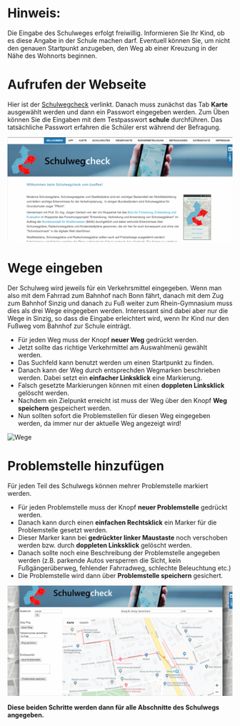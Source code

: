 # Hinweis:

Die Eingabe des Schulweges erfolgt freiwillig. Informieren Sie Ihr Kind, ob es diese Angabe in der Schule machen darf. Eventuell können Sie, um nicht den genauen Startpunkt anzugeben, den Weg ab einer Kreuzung in der Nähe des Wohnorts beginnen.


# Aufrufen der Webseite

Hier ist der [Schulwegcheck](https://www.schulwegcheck.de) verlinkt.
Danach muss zunächst das Tab **Karte** ausgewählt werden und dann ein Passwort eingegeben werden. Zum Üben können Sie die Eingaben mit dem Testpasswort **schule** durchführen. Das tatsächliche Passwort erfahren die Schüler erst während der Befragung.

![Aufrufen](Aufrufen.gif)

# Wege eingeben

Der Schulweg wird jeweils für ein Verkehrsmittel eingegeben. Wenn man also mit dem Fahrrad zum Bahnhof nach Bonn fährt, danach mit dem Zug zum Bahnhof Sinzig und danach zu Fuß weiter zum Rhein-Gymnasium muss dies als drei Wege eingegeben werden. Interessant sind dabei aber nur die Wege in Sinzig, so dass die Eingabe erleichtert wird, wenn Ihr Kind nur den Fußweg vom Bahnhof zur Schule einträgt.

* Für jeden Weg muss der Knopf **neuer Weg** gedrückt werden.
* Jetzt sollte das richtige Verkehrmittel am Auswahlmenü gewählt werden.
* Das Suchfeld kann benutzt werden um einen Startpunkt zu finden.
* Danach kann der Weg durch entsprechden Wegmarken beschrieben werden. Dabei setzt ein **einfacher Linksklick** eine Markierung.
* Falsch gesetzte Markierungen können mit einen **doppleten Linksklick** gelöscht werden.
* Nachdem ein Zielpunkt erreicht ist muss der Weg über den Knopf **Weg speichern** gespeichert werden.
* Nun sollten sofort die Problemstellen für diesen Weg eingegeben werden, da immer nur der aktuelle Weg angezeigt wird!

![Wege](Wege.gif)

# Problemstelle hinzufügen

Für jeden Teil des Schulwegs können mehrer Problemstelle markiert werden. 

* Für jeden Problemstelle muss der Knopf **neuer Problemstelle** gedrückt werden.
* Danach kann durch einen **einfachen Rechtsklick** ein Marker für die Problemstelle gesetzt werden.
* Dieser Marker kann bei **gedrückter linker Maustaste** noch verschoben werden bzw. durch **doppleten Linksklick** gelöscht werden.
* Danach sollte noch eine Beschreibung der Problemstelle angegeben werden (z.B. parkende Autos versperren die Sicht, kein Fußgängerüberweg, fehlender Fahrradweg, schlechte Beleuchtung etc.)
* Die Problemstelle wird dann über **Problemstelle speichern** gesichert.

![Problemstelle](Problemstelle.gif)

**Diese beiden Schritte werden dann für alle Abschnitte des Schulwegs angegeben.**
